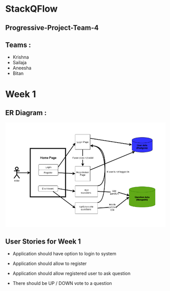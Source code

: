 # StackQFlow

## Progressive-Project-Team-4

## Teams :

- Krishna
- Sailaja
- Aneesha
- Bitan

# Week 1

## ER Diagram :

<img src = "images/ER-diagram.drawio.png" alt="ER diagram">

## User Stories for Week 1

- Application should have option to login to system

- Application should allow to register

- Application should allow registered user to ask question

- There should be UP / DOWN vote to a question

